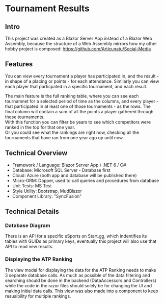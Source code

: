 # Tournament Results

## Intro
This project was created as a Blazor Server App instead of a Blazor Web Assembly, because the structure of a Web Assembly mirrors how my other hobby project is composed: https://github.com/Articunatu/Social-Media


## Features
You can view every tournament a player has participated in, and the result - in shape of a placing or points - for each attendance.
Similarly you can view each player that particpated in a specific tournament, and each result.

The main feature is the full ranking table, where you can see each tournamnet for a selected period of time as the columns, and every player - that participated in at least one of those tournaments - as the rows. The final column will contain a sum of all the points a player gathered through these tournaments. <br/>
With this function you can filter be years to see which competitors were ranked in the top for that one year. <br/>
Or you could see what the rankings are right now, checking all the tournaments that have ran from one year ago up until now. 


## Technical Overview

* Framework / Language: Blazor Server App / .NET 6 / C#
* Database: Microsoft SQL Server - Database first
* Cloud: Azure (both app and database will be published there)
* Micro-ORM: Dapper, used to call queries and procedures from database
* Unit Tests: MS Test
* Style Utility: Bootstrap, MudBlazor
* Component Library: "SyncFusion"


## Technical Details

### Database Diagram
There is an API for a specific eSports on Start.gg, which indentifies its tables with GUIDs as primary keys, eventually this 
project will also use that API to read new results.

### Displaying the ATP Ranking
The view model for displaying the data for the ATP Ranking needs to make 3 separate database calls.
As much as possible of the data filtering and searching should be done in the backend (DataAccessors and Controllers) while the code in the razor files should solely be for changing the UI and making initial data calls.
This view was also made into a component to keep resusibility for multiple rankings.
